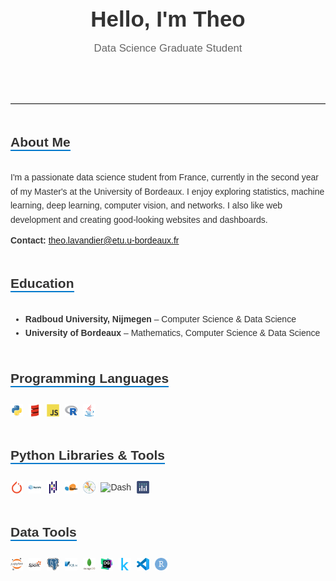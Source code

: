 <div style="max-width:700px; margin:auto; font-family: Arial, sans-serif; color:#333;">
  <!-- Header -->
  <div style="text-align:center; padding:40px 0;">
    <h1 style="font-size:2.5em; margin:0.2em 0;">Hello, I'm Theo</h1>
    <p style="font-size:1.2em; color:#666;">Data Science Graduate Student</p>
  </div>
  <hr style="border:none; border-top:1px solid #ddd; margin:20px 0;">

  <!-- About Me -->
  <div style="margin-bottom:20px;">
    <h2 style="border-bottom:2px solid #007acc; display:inline-block;">About Me</h2>
    <p style="line-height:1.6;">
      I'm a passionate data science student from France, currently in the second year of my Master's at the University of Bordeaux. I enjoy exploring statistics, machine learning, deep learning, computer vision, and networks. I also like web development and creating good-looking websites and dashboards.
    </p>
    <p><strong>Contact:</strong> <a href="mailto:theo.lavandier@etu.u-bordeaux.fr">theo.lavandier@etu.u-bordeaux.fr</a></p>
  </div>

  <!-- Education -->
  <div style="margin-bottom:20px;">
    <h2 style="border-bottom:2px solid #007acc; display:inline-block;">Education</h2>
    <ul style="line-height:1.6;">
      <li><strong>Radboud University, Nijmegen</strong> – Computer Science &amp; Data Science</li>
      <li><strong>University of Bordeaux</strong> – Mathematics, Computer Science &amp; Data Science</li>
    </ul>
  </div>

  <!-- Programming Languages -->
  <div style="margin-bottom:20px;">
    <h2 style="border-bottom:2px solid #007acc; display:inline-block;">Programming Languages</h2>
    <p style="margin:10px 0;">
      <img src="https://github.com/devicons/devicon/blob/master/icons/python/python-original.svg" alt="Python" style="width:20px; height:20px; vertical-align:middle; margin-right:5px;">
      <img src="https://github.com/devicons/devicon/blob/master/icons/scala/scala-original.svg" alt="Scala" style="width:20px; height:20px; vertical-align:middle; margin-right:5px;">
      <img src="https://github.com/devicons/devicon/blob/master/icons/javascript/javascript-original.svg" alt="JavaScript" style="width:20px; height:20px; vertical-align:middle; margin-right:5px;">
      <img src="https://github.com/devicons/devicon/blob/master/icons/r/r-original.svg" alt="R" style="width:20px; height:20px; vertical-align:middle; margin-right:5px;">
      <img src="https://github.com/devicons/devicon/blob/master/icons/java/java-original.svg" alt="Java" style="width:20px; height:20px; vertical-align:middle; margin-right:5px;">
    </p>
  </div>

  <!-- Python Libraries & Tools -->
  <div style="margin-bottom:20px;">
    <h2 style="border-bottom:2px solid #007acc; display:inline-block;">Python Libraries &amp; Tools</h2>
    <p style="margin:10px 0;">
      <img src="https://github.com/devicons/devicon/blob/master/icons/pytorch/pytorch-original.svg" alt="PyTorch" style="width:20px; height:20px; vertical-align:middle; margin-right:5px;">
      <img src="https://github.com/devicons/devicon/blob/master/icons/numpy/numpy-original-wordmark.svg" alt="NumPy" style="width:20px; height:20px; vertical-align:middle; margin-right:5px;">
      <img src="https://github.com/devicons/devicon/blob/master/icons/pandas/pandas-original.svg" alt="Pandas" style="width:20px; height:20px; vertical-align:middle; margin-right:5px;">
      <img src="https://github.com/devicons/devicon/blob/master/icons/scikitlearn/scikitlearn-original.svg" alt="Scikit-Learn" style="width:20px; height:20px; vertical-align:middle; margin-right:5px;">
      <img src="https://github.com/devicons/devicon/blob/master/icons/matplotlib/matplotlib-original.svg" alt="Matplotlib" style="width:20px; height:20px; vertical-align:middle; margin-right:5px;">
      <img src="https://www.the-odd-dataguy.com/images/posts/20180226/cover.png" alt="Dash" style="width:20px; height:20px; vertical-align:middle; margin-right:5px;">
      <img src="https://github.com/devicons/devicon/blob/master/icons/plotly/plotly-original.svg" alt="Plotly" style="width:20px; height:20px; vertical-align:middle; margin-right:5px;">
    </p>
  </div>

  <!-- Data Tools -->
  <div style="margin-bottom:20px;">
    <h2 style="border-bottom:2px solid #007acc; display:inline-block;">Data Tools</h2>
    <p style="margin:10px 0;">
      <img src="https://github.com/devicons/devicon/blob/master/icons/jupyter/jupyter-original-wordmark.svg" alt="Jupyter" style="width:20px; height:20px; vertical-align:middle; margin-right:5px;">
      <img src="https://github.com/devicons/devicon/blob/master/icons/apachespark/apachespark-original-wordmark.svg" alt="Spark" style="width:20px; height:20px; vertical-align:middle; margin-right:5px;">
      <img src="https://github.com/devicons/devicon/blob/master/icons/postgresql/postgresql-original.svg" alt="PostgreSQL" style="width:20px; height:20px; vertical-align:middle; margin-right:5px;">
      <img src="https://github.com/devicons/devicon/blob/master/icons/sqlite/sqlite-original-wordmark.svg" alt="SQLite" style="width:20px; height:20px; vertical-align:middle; margin-right:5px;">
      <img src="https://github.com/devicons/devicon/blob/master/icons/mongodb/mongodb-original-wordmark.svg" alt="MongoDB" style="width:20px; height:20px; vertical-align:middle; margin-right:5px;">
      <img src="https://github.com/devicons/devicon/blob/master/icons/datagrip/datagrip-original.svg" alt="DataGrip" style="width:20px; height:20px; vertical-align:middle; margin-right:5px;">
      <img src="https://github.com/devicons/devicon/blob/master/icons/kaggle/kaggle-original.svg" alt="Kaggle" style="width:20px; height:20px; vertical-align:middle; margin-right:5px;">
      <img src="https://github.com/devicons/devicon/blob/master/icons/vscode/vscode-original.svg" alt="VSCode" style="width:20px; height:20px; vertical-align:middle; margin-right:5px;">
      <img src="https://github.com/devicons/devicon/blob/master/icons/rstudio/rstudio-original.svg" alt="RStudio" style="width:20px; height:20px; vertical-align:middle; margin-right:5px;">
    </p>
  </div>
</div>
